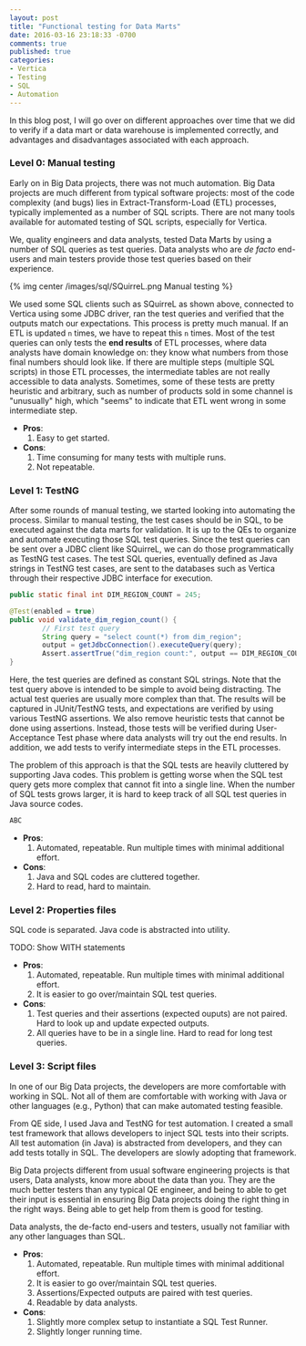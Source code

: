 ```yaml
---
layout: post
title: "Functional testing for Data Marts"
date: 2016-03-16 23:18:33 -0700
comments: true
published: true
categories: 
- Vertica
- Testing
- SQL
- Automation
---
```


In this blog post, I will go over on different approaches over time that we did to verify if a data mart or data warehouse is implemented correctly, and advantages and disadvantages associated with each approach.

### Level 0: Manual testing

Early on in Big Data projects, there was not much automation.
Big Data projects are much different from typical software projects: most of the code complexity (and bugs) lies in Extract-Transform-Load (ETL) processes, typically implemented as a number of SQL scripts.
There are not many tools available for automated testing of SQL scripts, especially for Vertica.

We, quality engineers and data analysts, tested Data Marts by using a number of SQL queries as test queries.
Data analysts who are *de facto* end-users and main testers provide those test queries based on their experience.

{% img center /images/sql/SQuirreL.png Manual testing %}

We used some SQL clients such as SQuirreL as shown above, connected to Vertica using some JDBC driver, ran the test queries and verified that the outputs match our expectations.
This process is pretty much manual. If an ETL is updated `n` times, we have to repeat this `n` times.
Most of the test queries can only tests the **end results** of ETL processes, where data analysts have domain knowledge on: they know what numbers from those final numbers should look like.
If there are multiple steps (multiple SQL scripts) in those ETL processes, the intermediate tables are not really accessible to data analysts.
Sometimes, some of these tests are pretty heuristic and arbitrary, such as number of products sold in some channel is "unusually" high, which "seems" to indicate that ETL went wrong in some intermediate step.

* **Pros**:
  1. Easy to get started.
* **Cons**:
  1. Time consuming for many tests with multiple runs.
  1. Not repeatable.

<!--
Functions is not common. 
-->

### Level 1: TestNG

After some rounds of manual testing, we started looking into automating the process.
Similar to manual testing, the test cases should be in SQL, to be executed against the data marts for validation. 
It is up to the QEs to organize and automate executing those SQL test queries. 
Since the test queries can be sent over a JDBC client like SQuirreL, we can do those programmatically as TestNG test cases.
The test SQL queries, eventually defined as Java strings in TestNG test cases, are sent to the databases such as Vertica through their respective JDBC interface for execution. 


``` java Test quuery as constant SQL string
public static final int DIM_REGION_COUNT = 245;

@Test(enabled = true)
public void validate_dim_region_count() {
        // First test query
        String query = "select count(*) from dim_region";
        output = getJdbcConnection().executeQuery(query);
        Assert.assertTrue("dim_region count:", output == DIM_REGION_COUNT);
}
```

Here, the test queries are defined as constant SQL strings. 
Note that the test query above is intended to be simple to avoid being distracting. 
The actual test queries are usually more complex than that.
The results will be captured in JUnit/TestNG tests, and expectations are verified by using various TestNG assertions.
We also remove heuristic tests that cannot be done using assertions.
Instead, those tests will be verified during User-Acceptance Test phase where data analysts will try out the end results.
In addition, we add tests to verify intermediate steps in the ETL processes.

The problem of this approach is that the SQL tests are heavily cluttered by supporting Java codes.
This problem is getting worse when the SQL test query gets more complex that cannot fit into a single line. 
When the number of SQL tests grows larger, it is hard to keep track of all SQL test queries in Java source codes.

``` java A complex test query
ABC
```

* **Pros**:
  1. Automated, repeatable. Run multiple times with minimal additional effort.
* **Cons**:
  1. Java and SQL codes are cluttered together.
  1. Hard to read, hard to maintain.

### Level 2: Properties files

SQL code is separated. Java code is abstracted into utility.

TODO: Show WITH statements 

* **Pros**:
  1. Automated, repeatable. Run multiple times with minimal additional effort.
  1. It is easier to go over/maintain SQL test queries.
* **Cons**:
  1. Test queries and their assertions (expected ouputs) are not paired. Hard to look up and update expected outputs.
  1. All queries have to be in a single line. Hard to read for long test queries.

### Level 3: Script files

In one of our Big Data projects, the developers are more comfortable with working in SQL. Not all of them are comfortable with working with Java or other languages (e.g., Python) that can make automated testing feasible.

From QE side, I used Java and TestNG for test automation. I created a small test framework that allows developers to inject SQL tests into their scripts. All test automation (in Java) is abstracted from developers, and they can add tests totally in SQL. The developers are slowly adopting that framework.


Big Data projects different from usual software engineering projects is that users, Data analysts, know more about the data than you.
They are the much better testers than any typical QE engineer, and being to able to get their input is essential in ensuring Big Data projects doing the right thing in the right ways.
Being able to get help from them is good for testing.


Data analysts, the de-facto end-users and testers, usually not familiar with any other languages than SQL.

* **Pros**:
  1. Automated, repeatable. Run multiple times with minimal additional effort.
  1. It is easier to go over/maintain SQL test queries.
  1. Assertions/Expected outputs are paired with test queries.
  1. Readable by data analysts.
* **Cons**:
  1. Slightly more complex setup to instantiate a SQL Test Runner.
  1. Slightly longer running time.
